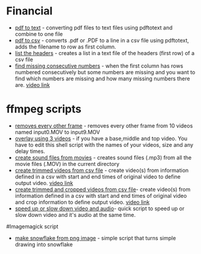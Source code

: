 # Financial
+ [pdf to text](bankpdftocsv.sh) - converting pdf files to text files using pdftotext and combine to one file
+ [pdf to csv](pdftocsv.sh) - converts .pdf or .PDF to a line in a csv file using pdftotext, adds the filename to row as first column. 
+ [list the headers](1strow2col.sh) - creates a list in a text file of the headers (first row) of a csv file
+ [find missing consecutive numbers](missing_numbers) - when the first column has rows numbered consecutively but some numbers are missing and you want to find which numbers are missing and how many missing numbers there are. [video link](https://youtu.be/tVtWcZKGqZw)

# ffmpeg scripts 
+ [removes every other frame](multi_deflicker.sh) - removes every other frame from 10 videos named input0.MOV to input9.MOV
+ [overlay using 3 videos](overlay3.sh) - if you have a base,middle and top video. You have to edit this shell script with the names of your videos, size and any delay times.
+ [create sound files from movies](getsound.sh) - creates sound files (.mp3) from all the movie files (.MOV) in the current directory
+ [create trimmed videos from csv file](multitrim.sh) - create video(s) from information defined in a csv with start and end times of original video to define output video. [video link](https://youtu.be/QdBcfw4dtkI)
+ [create trimmed and cropped videos from csv file](multitrimcrop.sh)- create video(s) from information defined in a csv with start and end times of original video and crop information to define output video. [video link](https://youtu.be/QdBcfw4dtkI)
+  [speed up or slow down video and audio](speedvid.sh)- quick script to speed up or slow down video and it's audio at the same time.

#Imagemagick script
+ [make snowflake from png image](snowflake.sh) - simple script that turns simple drawing into snowflake
